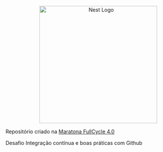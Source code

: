 <p align="center">
  <a href="http://nestjs.com/" target="blank"><img src="https://nestjs.com/img/logo_text.svg" width="320" alt="Nest Logo" /></a>
</p>

Repositório criado na [Maratona FullCycle 4.0](http://maratona.fullcycle.com.br/)

Desafio Integração contínua e boas práticas com Github
